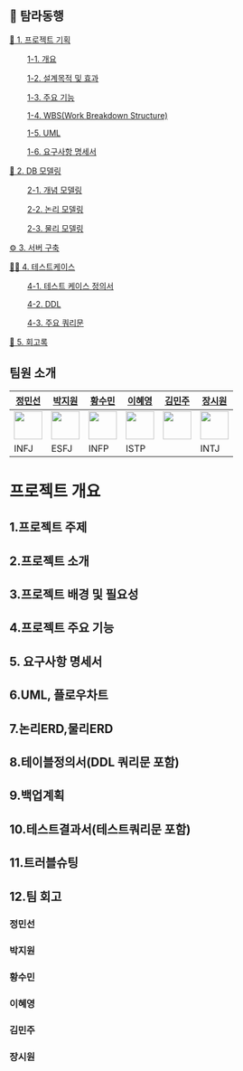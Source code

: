 ## 🍊 탐라동행

<a href="#1">📁 1. 프로젝트 기획</a>
  
  &nbsp;&nbsp;&nbsp;&nbsp;&nbsp;&nbsp;&nbsp;&nbsp;<a href="#1-1">1-1. 개요</a>

  &nbsp;&nbsp;&nbsp;&nbsp;&nbsp;&nbsp;&nbsp;&nbsp;<a href="#1-2">1-2. 설계목적 및 효과</a>

  &nbsp;&nbsp;&nbsp;&nbsp;&nbsp;&nbsp;&nbsp;&nbsp;<a href="#1-3">1-3. 주요 기능</a>

  &nbsp;&nbsp;&nbsp;&nbsp;&nbsp;&nbsp;&nbsp;&nbsp;<a href="#1-4">1-4. WBS(Work Breakdown Structure)</a>

  &nbsp;&nbsp;&nbsp;&nbsp;&nbsp;&nbsp;&nbsp;&nbsp;<a href="#1-5">1-5. UML</a>

  &nbsp;&nbsp;&nbsp;&nbsp;&nbsp;&nbsp;&nbsp;&nbsp;<a href="#1-6">1-6. 요구사항 명세서 </a>

<a href="#2">🧩 2. DB 모델링</a>

  &nbsp;&nbsp;&nbsp;&nbsp;&nbsp;&nbsp;&nbsp;&nbsp;<a href="#2-1">2-1. 개념 모델링</a>

  &nbsp;&nbsp;&nbsp;&nbsp;&nbsp;&nbsp;&nbsp;&nbsp;<a href="#2-2">2-2. 논리 모델링</a>

  &nbsp;&nbsp;&nbsp;&nbsp;&nbsp;&nbsp;&nbsp;&nbsp;<a href="#2-3">2-3. 물리 모델링</a>

<a href="#3">⚙️ 3. 서버 구축 </a>

<a href="#4">✍🏻 4. 테스트케이스 </a>

  &nbsp;&nbsp;&nbsp;&nbsp;&nbsp;&nbsp;&nbsp;&nbsp;<a href="#4-1">4-1. 테스트 케이스 정의서 </a>

  &nbsp;&nbsp;&nbsp;&nbsp;&nbsp;&nbsp;&nbsp;&nbsp;<a href="#4-2">4-2. DDL </a>

  &nbsp;&nbsp;&nbsp;&nbsp;&nbsp;&nbsp;&nbsp;&nbsp;<a href="#4-3">4-3. 주요 쿼리문 </a>

<a href="#5">📗 5. 회고록</a>

## 팀원 소개

| [정민선](깃허브주소)| [박지원]( ) | [황수민]( )| [이혜영]( )|[김민주]( )|[장시원]( )|
|  -- | --- | --- | --- | --- |  --- |
| <img src="https://github.com/user-attachments/assets/e50bf3b3-41c4-4f70-a3be-25d0ff053335" width="50" height="50"/> | <img src="https://github.com/user-attachments/assets/982d7907-29c1-4d77-9089-387f2b99e89e" width="50" height="50"/> | <img src="https://github.com/user-attachments/assets/5f3396e2-9e13-4553-a2c6-dba220585545" width="50" height="50"/> | <img src="https://github.com/user-attachments/assets/e156d68a-a307-4148-a2cf-cc7f2a2f44f2" width="50" height="50"/> | <img src="https://github.com/user-attachments/assets/7697120e-ced5-447a-9652-a85c9a88ac27" width="50" height="50"/> |<img src="https://github.com/user-attachments/assets/7697120e-ced5-447a-9652-a85c9a88ac27" width="50" height="50"/>|
| INFJ | ESFJ | INFP | ISTP |  | INTJ

# 프로젝트 개요

## 1.프로젝트 주제
## 2.프로젝트 소개
## 3.프로젝트 배경 및 필요성
## 4.프로젝트 주요 기능
## 5. 요구사항 명세서
## 6.UML, 플로우차트
## 7.논리ERD,물리ERD
## 8.테이블정의서(DDL 쿼리문 포함)
## 9.백업계획
## 10.테스트결과서(테스트쿼리문 포함)
## 11.트러블슈팅
## 12.팀 회고

### 정민선

### 박지원

### 황수민

### 이혜영

### 김민주

### 장시원
